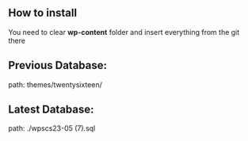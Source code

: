 <h2>How to install</h2>
You need to clear <b>wp-content</b> folder and insert everything from the git there

<h2>Previous Database:</h2>
path: themes/twentysixteen/
<h2>Latest Database:</h2>
<p>path: ./wpscs23-05 (7).sql</p>

